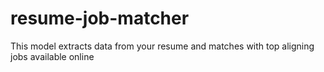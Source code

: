 # resume-job-matcher
This model extracts data from your resume and matches with top aligning jobs available online
